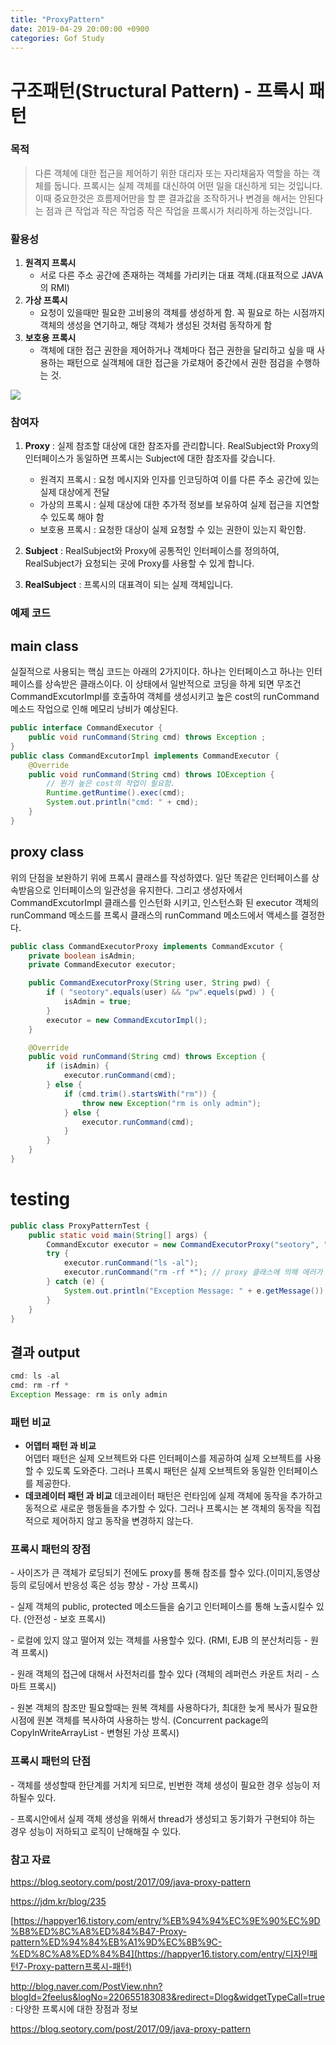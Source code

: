 ```yaml
---
title: "ProxyPattern"
date: 2019-04-29 20:00:00 +0900
categories: Gof Study
---
```


# 구조패턴(Structural Pattern) - 프록시 패턴



### 목적

>  다른 객체에 대한 접근을 제어하기 위한 대리자 또는 자리채움자 역할을 하는 객체를 둡니다. 프록시는 실제 객체를 대신하여 어떤 일을 대신하게 되는 것입니다. 이때 중요한것은 흐름제어만을 할 뿐 결과값을 조작하거나 변경을 해서는 안된다는 점과 큰 작업과 작은 작업중 작은 작업을 프록시가 처리하게 하는것입니다.





### 활용성

1. **원격지 프록시**
   -  서로 다른 주소 공간에 존재하는 객체를 가리키는 대표 객체.(대표적으로 JAVA의 RMI)
2. **가상 프록시**
   -  요청이 있을때만 필요한 고비용의 객체를 생성하게 함. 꼭 필요로 하는 시점까지 객체의 생성을 연기하고, 해당 객체가 생성된 것처럼 동작하게 함
3. **보호용 프록시**
   -  객체에 대한 접근 권한을 제어하거나 객체마다 접근 권한을 달리하고 싶을 때 사용하는 패턴으로 실객체에 대한 접근을 가로채어 중간에서 권한 점검을 수행하는 것.



![](https://realzero0.github.io/assets/img/proxydiagram.png)



### 참여자

1. **Proxy** : 실제 참조할 대상에 대한 참조자를 관리합니다. RealSubject와 Proxy의 인터페이스가 동일하면 프록시는 Subject에 대한 참조자를 갖습니다.
   -  원격지 프록시 : 요청 메시지와 인자를 인코딩하여 이를 다른 주소 공간에 있는 실제 대상에게 전달
   -  가상의 프록시 : 실제 대상에 대한 추가적 정보를 보유하여 실제 접근을 지연할 수 있도록 해야 함
   -  보호용 프록시 : 요청한 대상이 실제 요청할 수 있는 권한이 있는지 확인함.
2. **Subject** : RealSubject와 Proxy에 공통적인 인터페이스를 정의하여, RealSubject가 요청되는 곳에 Proxy를 사용할 수 있게 합니다.

3. **RealSubject** : 프록시의 대표격이 되는 실제 객체입니다.



### 예제 코드

## main class

실질적으로 사용되는 핵심 코드는 아래의 2가지이다. 하나는 인터페이스고 하나는 인터페이스를 상속받은 클래스이다. 이 상태에서 일반적으로 코딩을 하게 되면 무조건 CommandExcutorImpl를 호출하여 객체를 생성시키고 높은 cost의 runCommand 메소드 작업으로 인해 메모리 낭비가 예상된다.

```java
public interface CommandExecutor {
    public void runCommand(String cmd) throws Exception ;
}
public class CommandExcutorImpl implements CommandExecutor {
    @Override
    public void runCommand(String cmd) throws IOException {
        // 뭔가 높은 cost의 작업이 필요함.
        Runtime.getRuntime().exec(cmd);
        System.out.println("cmd: " + cmd);
    }
}
```

## proxy class

위의 단점을 보완하기 위에 프록시 클래스를 작성하였다. 일단 똑같은 인터페이스를 상속받음으로 인터페이스의 일관성을 유지한다. 그리고 생성자에서 CommandExcutorImpl 클래스를 인스턴화 시키고, 인스턴스화 된 executor 객체의 runCommand 메소드를 프록시 클래스의 runCommand 메소드에서 액세스를 결정한다.

```java
public class CommandExecutorProxy implements CommandExcutor {
    private boolean isAdmin;
    private CommandExecutor executor;

    public CommandExecutorProxy(String user, String pwd) {
        if ( "seotory".equals(user) && "pw".equels(pwd) ) {
            isAdmin = true;
        }
        executor = new CommandExcutorImpl();
    }

    @Override
    public void runCommand(String cmd) throws Exception {
        if (isAdmin) {
            executor.runCommand(cmd);
        } else {
            if (cmd.trim().startsWith("rm")) {
                throw new Exception("rm is only admin");
            } else {
                executor.runCommand(cmd);
            }
        }
    }
}
```

# testing

```java
public class ProxyPatternTest {
    public static void main(String[] args) {
        CommandExcutor executor = new CommandExecutorProxy("seotory", "is_not_pw");
        try {
            executor.runCommand("ls -al");
            executor.runCommand("rm -rf *"); // proxy 클래스에 의해 에러가 날 것이다.
        } catch (e) {
            System.out.println("Exception Message: " + e.getMessage());
        }
    }
}
```

## 결과 output

```java
cmd: ls -al
cmd: rm -rf *
Exception Message: rm is only admin
```



### 패턴 비교

-  **어뎁터 패턴 과 비교**	
   어뎁터 패턴은 실제 오브젝트와 다른 인터페이스를 제공하여 실제 오브젝트를 사용할 수 있도록 도와준다. 그러나 프록시 패턴은 실제 오브젝트와 동일한 인터페이스를 제공한다.
-  **데코레이터 패턴 과 비교**
   데코레이터 패턴은 런타임에 실제 객체에 동작을 추가하고 동적으로 새로운 행동들을 추가할 수 있다. 그러나 프록시는 본 객체의 동작을 직접적으로 제어하지 않고 동작을 변경하지 않는다.



### 프록시 패턴의 장점

\- 사이즈가 큰 객체가 로딩되기 전에도 proxy를 통해 참조를 할수 있다.(이미지,동영상등의 로딩에서 반응성 혹은 성능 향상 - 가상 프록시)

\- 실제 객체의 public, protected 메소드들을 숨기고 인터페이스를 통해 노출시킬수 있다. (안전성 - 보호 프록시)

\- 로컬에 있지 않고 떨어져 있는 객체를 사용할수 있다. (RMI, EJB 의 분산처리등 -  원격 프록시)

\- 원래 객체의 접근에 대해서 사전처리를 할수 있다 (객체의 레퍼런스 카운트 처리 - 스마트 프록시)

\- 원본 객체의 참조만 필요할때는 원복 객체를 사용하다가, 최대한 늦게 복사가 필요한 시점에 원본 객체를 복사하여 사용하는 방식. (Concurrent package의 CopyInWriteArrayList - 변형된 가상 프록시)



### 프록시 패턴의 단점

\- 객체를 생성할때 한단계를 거치게 되므로, 빈번한 객체 생성이 필요한 경우 성능이 저하될수 있다.

\- 프록시안에서 실제 객체 생성을 위해서 thread가 생성되고 동기화가 구현되야 하는 경우 성능이 저하되고 로직이 난해해질 수 있다.



### 참고 자료

<https://blog.seotory.com/post/2017/09/java-proxy-pattern> 

<https://jdm.kr/blog/235>



[https://happyer16.tistory.com/entry/%EB%94%94%EC%9E%90%EC%9D%B8%ED%8C%A8%ED%84%B47-Proxy-pattern%ED%94%84%EB%A1%9D%EC%8B%9C-%ED%8C%A8%ED%84%B4](https://happyer16.tistory.com/entry/디자인패턴7-Proxy-pattern프록시-패턴)

<http://blog.naver.com/PostView.nhn?blogId=2feelus&logNo=220655183083&redirect=Dlog&widgetTypeCall=true> : 다양한 프록시에 대한 장점과 정보

<https://blog.seotory.com/post/2017/09/java-proxy-pattern>